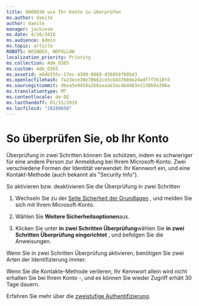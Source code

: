 ```yaml
---
title: 8000030 wie Ihr Konto zu überprüfen
ms.author: daeite
author: daeite
manager: jackiesm
ms.date: 4/16/2018
ms.audience: Admin
ms.topic: article
ROBOTS: NOINDEX, NOFOLLOW
localization_priority: Priority
ms.collection: Adm_O365
ms.custom: Adm_O365
ms.assetid: e64b555c-17ec-4389-8068-d36850f09bd3
ms.openlocfilehash: 7a23ece38e78662ce5cb43760de24adf7f7618fd
ms.sourcegitcommit: d6ea5e9458a2b8ceaab3ac4bd483e1130b9a398a
ms.translationtype: MT
ms.contentlocale: de-DE
ms.lasthandoff: 01/15/2019
ms.locfileid: "28289650"
---
```

# <a name="how-to-verify-your-account"></a>So überprüfen Sie, ob Ihr Konto

Überprüfung in zwei Schritten können Sie schützen, indem es schwieriger für eine andere Person zur Anmeldung bei Ihrem Microsoft-Konto. Zwei verschiedene Formen der Identität verwendet: Ihr Kennwort ein, und eine Kontakt-Methode (auch bekannt als "Security Info"). 
  
So aktivieren bzw. deaktivieren Sie die Überprüfung in zwei Schritten
  
1. Wechseln Sie zu der [Seite Sicherheit der Grundlagen](https://go.microsoft.com/fwlink/?linkid=842325) , und melden Sie sich mit Ihrem Microsoft-Konto. 
    
2. Wählen Sie **Weitere Sicherheitsoptionen**aus. 
    
3. Klicken Sie unter **in zwei Schritten Überprüfung**wählen Sie **in zwei Schritten Überprüfung eingerichtet** , und befolgen Sie die Anweisungen. 
    
Wenn Sie in zwei Schritten Überprüfung aktivieren, benötigen Sie zwei Arten der Identifizierung immer.
  
Wenn Sie die Kontakte-Methode verlieren, Ihr Kennwort allein wird nicht erhalten Sie bei Ihrem Konto -, und es können Sie wieder Zugriff erhält 30 Tage dauern. 
  
Erfahren Sie mehr über die [zweistufige Authentifizierung](https://go.microsoft.com/fwlink/?linkid=872270).
  

